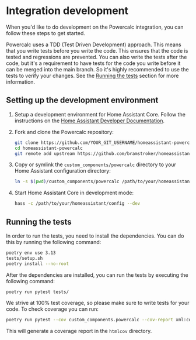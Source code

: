 # Integration development

When you'd like to do development on the Powercalc integration, you can follow these steps to get started.

Powercalc uses a TDD (Test Driven Development) approach. This means that you write tests before you write the code. This ensures that the code is tested and regressions are prevented.
You can also write the tests after the code, but it's a requirement to have tests for the code you write before it can be merged into the main branch.
So it's highly recommended to use the tests to verify your changes. See the [Running the tests](#running-the-tests) section for more information.

## Setting up the development environment

1. Setup a development environment for Home Assistant Core. Follow the instructions on the [Home Assistant Developer Documentation](https://developers.home-assistant.io/docs/development_environment).
2. Fork and clone the Powercalc repository:

    ```bash
    git clone https://github.com/YOUR_GIT_USERNAME/homeassistant-powercalc
    cd homeassistant-powercalc
    git remote add upstream https://github.com/bramstroker/homeassistant-powercalc.git
    ```

3. Copy or symlink the `custom_components/powercalc` directory to your Home Assistant configuration directory:

    ```bash
    ln -s $(pwd)/custom_components/powercalc /path/to/your/homeassistant/config/custom_components/powercalc
    ```

4. Start Home Assistant Core in development mode:

    ```bash
    hass -c /path/to/your/homeassistant/config --dev
    ```

## Running the tests

In order to run the tests, you need to install the dependencies. You can do this by running the following command:

```bash
poetry env use 3.13
tests/setup.sh
poetry install --no-root
```

After the dependencies are installed, you can run the tests by executing the following command:

```bash
poetry run pytest tests/
```

We strive at 100% test coverage, so please make sure to write tests for your code.
To check coverage you can run:

```bash
poetry run pytest --cov custom_components.powercalc --cov-report xml:cov.xml --cov-report html tests/
```

This will generate a coverage report in the `htmlcov` directory.
